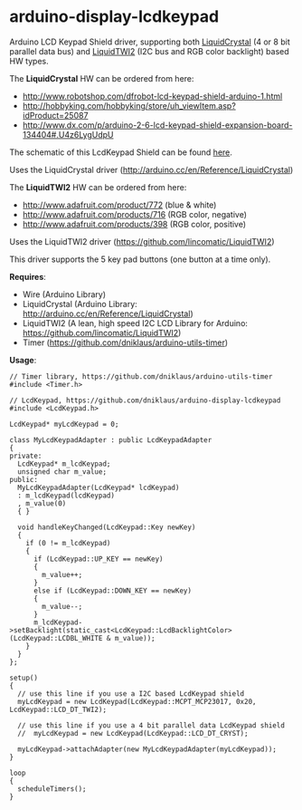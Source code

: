 arduino-display-lcdkeypad
=========================

Arduino LCD Keypad Shield driver, supporting both [LiquidCrystal](http://arduino.cc/en/Reference/LiquidCrystal) (4 or 8 bit parallel data bus) and [LiquidTWI2](https://github.com/lincomatic/LiquidTWI2) (I2C bus and RGB color backlight) based HW types.

The **LiquidCrystal** HW can be ordered from here:
* http://www.robotshop.com/dfrobot-lcd-keypad-shield-arduino-1.html
* http://hobbyking.com/hobbyking/store/uh_viewItem.asp?idProduct=25087
* http://www.dx.com/p/arduino-2-6-lcd-keypad-shield-expansion-board-134404#.U4z6LygUdpU

The schematic of this LcdKeypad Shield can be found [here](http://forum.arduino.cc/index.php?action=dlattach;topic=95618.0;attach=15041).

Uses the LiquidCrystal driver (http://arduino.cc/en/Reference/LiquidCrystal)



The **LiquidTWI2** HW can be ordered from here:
* http://www.adafruit.com/product/772 (blue & white)
* http://www.adafruit.com/products/716 (RGB color, negative)
* http://www.adafruit.com/products/398 (RGB color, positive)

Uses the LiquidTWI2 driver (https://github.com/lincomatic/LiquidTWI2)


This driver supports the 5 key pad buttons (one button at a time only).

**Requires**:
* Wire (Arduino Library)
* LiquidCrystal (Arduino Library: http://arduino.cc/en/Reference/LiquidCrystal)
* LiquidTWI2 (A lean, high speed I2C LCD Library for Arduino: https://github.com/lincomatic/LiquidTWI2)
* Timer (https://github.com/dniklaus/arduino-utils-timer)



**Usage**:

    // Timer library, https://github.com/dniklaus/arduino-utils-timer
    #include <Timer.h>
    
    // LcdKeypad, https://github.com/dniklaus/arduino-display-lcdkeypad
    #include <LcdKeypad.h>
    
    LcdKeypad* myLcdKeypad = 0;
    
    class MyLcdKeypadAdapter : public LcdKeypadAdapter
    {
    private:
      LcdKeypad* m_lcdKeypad;
      unsigned char m_value;
    public:
      MyLcdKeypadAdapter(LcdKeypad* lcdKeypad)
      : m_lcdKeypad(lcdKeypad)
      , m_value(0)
      { }
      
      void handleKeyChanged(LcdKeypad::Key newKey)
      {
        if (0 != m_lcdKeypad)
        {
          if (LcdKeypad::UP_KEY == newKey)
          {
            m_value++;
          }
          else if (LcdKeypad::DOWN_KEY == newKey)
          {
            m_value--;
          }
          m_lcdKeypad->setBacklight(static_cast<LcdKeypad::LcdBacklightColor>(LcdKeypad::LCDBL_WHITE & m_value));
        }
      }
    };
    
    setup()
    {
      // use this line if you use a I2C based LcdKeypad shield
      myLcdKeypad = new LcdKeypad(LcdKeypad::MCPT_MCP23017, 0x20, LcdKeypad::LCD_DT_TWI2);

      // use this line if you use a 4 bit parallel data LcdKeypad shield
      //  myLcdKeypad = new LcdKeypad(LcdKeypad::LCD_DT_CRYST);
      
      myLcdKeypad->attachAdapter(new MyLcdKeypadAdapter(myLcdKeypad));
    }
    
    loop
    {
      scheduleTimers();
    }
